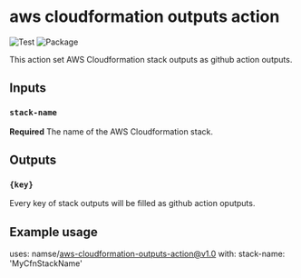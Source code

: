# aws cloudformation outputs action

![Test](https://github.com/unioophere/aws-cloudformation-outputs-action/workflows/Test/badge.svg)
![Package](https://github.com/unioophere/aws-cloudformation-outputs-action/workflows/Package/badge.svg)

This action set AWS Cloudformation stack outputs as github action outputs.

## Inputs

### `stack-name`

**Required** The name of the AWS Cloudformation stack.

## Outputs

### `{key}`

Every key of stack outputs will be filled as github action oputputs.

## Example usage

uses: namse/aws-cloudformation-outputs-action@v1.0
with:
  stack-name: 'MyCfnStackName'

